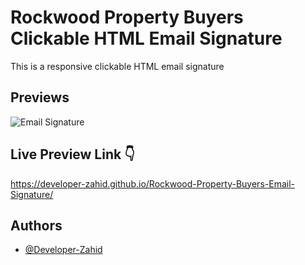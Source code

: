 # Rockwood Property Buyers Clickable HTML Email Signature

This is a responsive clickable HTML email signature


## Previews

![Email Signature](https://developer-zahid.github.io/Rockwood-Property-Buyers-Email-Signature/images/preview.png)


## Live Preview Link 👇

https://developer-zahid.github.io/Rockwood-Property-Buyers-Email-Signature/


## Authors

- [@Developer-Zahid](https://github.com/Developer-Zahid)